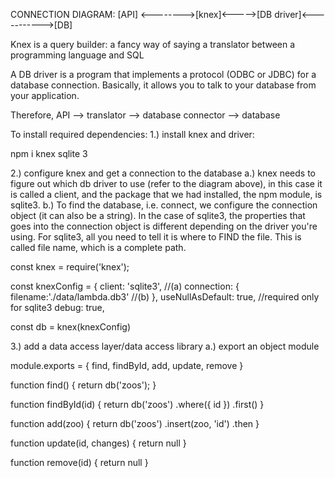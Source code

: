 
CONNECTION DIAGRAM:
[API] <-------->[knex]<----->[DB driver]<----------->[DB]

Knex is a query builder: a fancy way of saying a translator between a programming language and SQL

A DB driver is a program that implements a protocol (ODBC or JDBC) for a  database connection. Basically, it allows you to talk to your database from your application.

Therefore, API --> translator --> database connector --> database

To install required dependencies:
1.) install knex and driver:

npm i knex sqlite 3

2.) configure knex and get a connection to the database
    a.) knex needs to figure out which db driver to use (refer to the diagram above), in this case it is called a client, and the package that we had installed, the npm module, is sqlite3.
    b.) To find the database, i.e. connect, we configure the connection object (it can also be a string). In the case of sqlite3, the properties that goes into the connection object is different depending on the driver you're using. For sqlite3, all you need to tell it is where to FIND the file. This is called file name, which is a complete path.

const knex = require('knex');

const knexConfig = {
    client: 'sqlite3', //(a)
    connection: {
        filename:'./data/lambda.db3' //(b)
    },
    useNullAsDefault: true, //required only for sqlite3
    debug: true,

const db = knex(knexConfig)

3.) add a data access layer/data access library
    a.) export an object module

module.exports = {
    find,
    findById,
    add,
    update,
    remove
}

function find() {
    return db('zoos');
}

function findById(id) {
    return db('zoos')
    .where({ id })
    .first()
}

function add(zoo) {
    return db('zoos')
    .insert(zoo, 'id')
    .then
}

function update(id, changes) {
    return null
}

function remove(id) {
    return null
}


